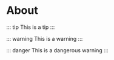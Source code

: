 # About

::: tip
This is a tip
:::

::: warning
This is a warning
:::

::: danger
This is a dangerous warning
:::